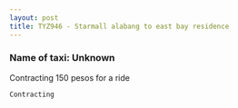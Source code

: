 ```yaml
---
layout: post
title: TYZ946 - Starmall alabang to east bay residence
---
```


### Name of taxi: Unknown

Contracting 150 pesos for a ride

```Contracting```
